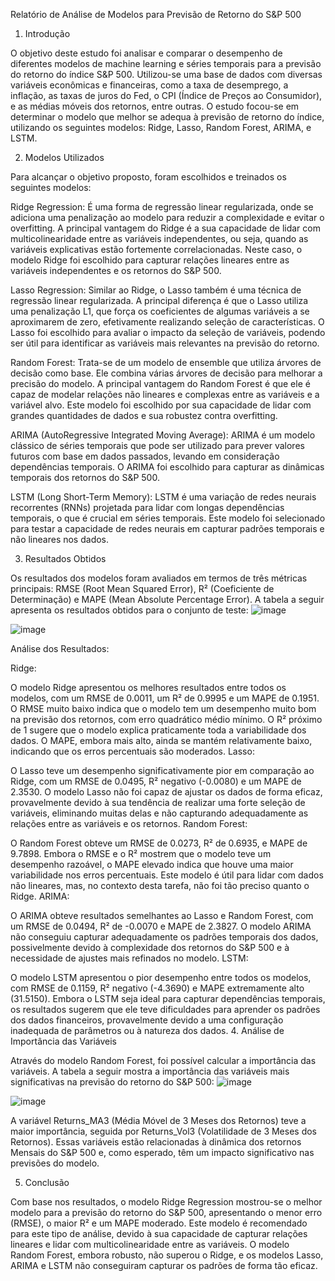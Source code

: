 Relatório de Análise de Modelos para Previsão de Retorno do S&P 500

1. Introdução

O objetivo deste estudo foi analisar e comparar o desempenho de diferentes modelos de machine learning e séries temporais para a previsão do retorno do índice S&P 500. Utilizou-se uma base de dados com diversas variáveis econômicas e financeiras, como a taxa de desemprego, a inflação, as taxas de juros do Fed, o CPI (Índice de Preços ao Consumidor), e as médias móveis dos retornos, entre outras. O estudo focou-se em determinar o modelo que melhor se adequa à previsão de retorno do índice, utilizando os seguintes modelos: Ridge, Lasso, Random Forest, ARIMA, e LSTM.

2. Modelos Utilizados

Para alcançar o objetivo proposto, foram escolhidos e treinados os seguintes modelos:

Ridge Regression: É uma forma de regressão linear regularizada, onde se adiciona uma penalização ao modelo para reduzir a complexidade e evitar o overfitting. A principal vantagem do Ridge é a sua capacidade de lidar com multicolinearidade entre as variáveis independentes, ou seja, quando as variáveis explicativas estão fortemente correlacionadas. Neste caso, o modelo Ridge foi escolhido para capturar relações lineares entre as variáveis independentes e os retornos do S&P 500.

Lasso Regression: Similar ao Ridge, o Lasso também é uma técnica de regressão linear regularizada. A principal diferença é que o Lasso utiliza uma penalização L1, que força os coeficientes de algumas variáveis a se aproximarem de zero, efetivamente realizando seleção de características. O Lasso foi escolhido para avaliar o impacto da seleção de variáveis, podendo ser útil para identificar as variáveis mais relevantes na previsão do retorno.

Random Forest: Trata-se de um modelo de ensemble que utiliza árvores de decisão como base. Ele combina várias árvores de decisão para melhorar a precisão do modelo. A principal vantagem do Random Forest é que ele é capaz de modelar relações não lineares e complexas entre as variáveis e a variável alvo. Este modelo foi escolhido por sua capacidade de lidar com grandes quantidades de dados e sua robustez contra overfitting.

ARIMA (AutoRegressive Integrated Moving Average): ARIMA é um modelo clássico de séries temporais que pode ser utilizado para prever valores futuros com base em dados passados, levando em consideração dependências temporais. O ARIMA foi escolhido para capturar as dinâmicas temporais dos retornos do S&P 500.

LSTM (Long Short-Term Memory): LSTM é uma variação de redes neurais recorrentes (RNNs) projetada para lidar com longas dependências temporais, o que é crucial em séries temporais. Este modelo foi selecionado para testar a capacidade de redes neurais em capturar padrões temporais e não lineares nos dados.

3. Resultados Obtidos

Os resultados dos modelos foram avaliados em termos de três métricas principais: RMSE (Root Mean Squared Error), R² (Coeficiente de Determinação) e MAPE (Mean Absolute Percentage Error). A tabela a seguir apresenta os resultados obtidos para o conjunto de teste:
![image](https://github.com/user-attachments/assets/ff786ebc-972d-40d2-9b42-e06ef1fc0955)

![image](https://github.com/user-attachments/assets/65669b9e-6b95-4932-9867-35fec01403c3)

Análise dos Resultados:

Ridge:

O modelo Ridge apresentou os melhores resultados entre todos os modelos, com um RMSE de 0.0011, um R² de 0.9995 e um MAPE de 0.1951. O RMSE muito baixo indica que o modelo tem um desempenho muito bom na previsão dos retornos, com erro quadrático médio mínimo. O R² próximo de 1 sugere que o modelo explica praticamente toda a variabilidade dos dados. O MAPE, embora mais alto, ainda se mantém relativamente baixo, indicando que os erros percentuais são moderados.
Lasso:

O Lasso teve um desempenho significativamente pior em comparação ao Ridge, com um RMSE de 0.0495, R² negativo (-0.0080) e um MAPE de 2.3530. O modelo Lasso não foi capaz de ajustar os dados de forma eficaz, provavelmente devido à sua tendência de realizar uma forte seleção de variáveis, eliminando muitas delas e não capturando adequadamente as relações entre as variáveis e os retornos.
Random Forest:

O Random Forest obteve um RMSE de 0.0273, R² de 0.6935, e MAPE de 9.7898. Embora o RMSE e o R² mostrem que o modelo teve um desempenho razoável, o MAPE elevado indica que houve uma maior variabilidade nos erros percentuais. Este modelo é útil para lidar com dados não lineares, mas, no contexto desta tarefa, não foi tão preciso quanto o Ridge.
ARIMA:

O ARIMA obteve resultados semelhantes ao Lasso e Random Forest, com um RMSE de 0.0494, R² de -0.0070 e MAPE de 2.3827. O modelo ARIMA não conseguiu capturar adequadamente os padrões temporais dos dados, possivelmente devido à complexidade dos retornos do S&P 500 e à necessidade de ajustes mais refinados no modelo.
LSTM:

O modelo LSTM apresentou o pior desempenho entre todos os modelos, com RMSE de 0.1159, R² negativo (-4.3690) e MAPE extremamente alto (31.5150). Embora o LSTM seja ideal para capturar dependências temporais, os resultados sugerem que ele teve dificuldades para aprender os padrões dos dados financeiros, provavelmente devido a uma configuração inadequada de parâmetros ou à natureza dos dados.
4. Análise de Importância das Variáveis

Através do modelo Random Forest, foi possível calcular a importância das variáveis. A tabela a seguir mostra a importância das variáveis mais significativas na previsão do retorno do S&P 500:
![image](https://github.com/user-attachments/assets/5e07159c-5537-4462-a5b3-e4c3811316ef)

![image](https://github.com/user-attachments/assets/019241cb-d808-48be-9e95-d41b57cef732)

A variável Returns_MA3 (Média Móvel de 3 Meses dos Retornos) teve a maior importância, seguida por Returns_Vol3 (Volatilidade de 3 Meses dos Retornos). Essas variáveis estão relacionadas à dinâmica dos retornos Mensais do S&P 500 e, como esperado, têm um impacto significativo nas previsões do modelo.

5. Conclusão

Com base nos resultados, o modelo Ridge Regression mostrou-se o melhor modelo para a previsão do retorno do S&P 500, apresentando o menor erro (RMSE), o maior R² e um MAPE moderado. Este modelo é recomendado para este tipo de análise, devido à sua capacidade de capturar relações lineares e lidar com multicolinearidade entre as variáveis. O modelo Random Forest, embora robusto, não superou o Ridge, e os modelos Lasso, ARIMA e LSTM não conseguiram capturar os padrões de forma tão eficaz.


